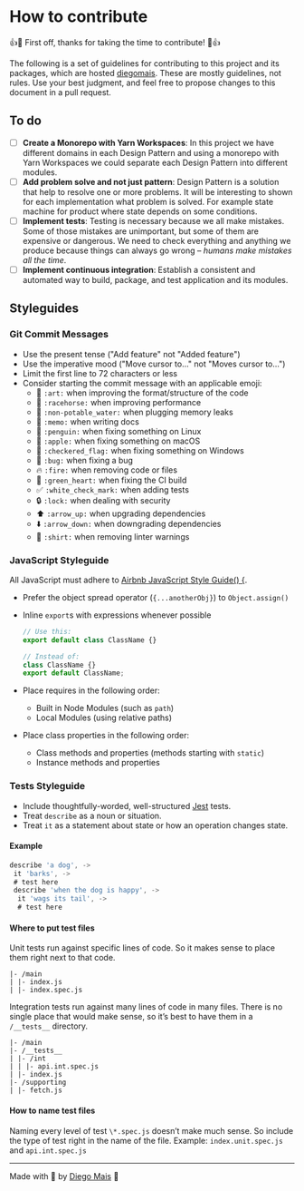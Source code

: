 # How to contribute

:+1::tada: First off, thanks for taking the time to contribute! :tada::+1:

The following is a set of guidelines for contributing to this project and its packages, which are hosted [diegomais](https://www.linkedin.com/in/diegomais/). These are mostly guidelines, not rules. Use your best judgment, and feel free to propose changes to this document in a pull request.

## To do

- [ ] **Create a Monorepo with Yarn Workspaces**: In this project we have different domains in each Design Pattern and using a monorepo with Yarn Workspaces we could separate each Design Pattern into different modules.
- [ ] **Add problem solve and not just pattern**: Design Pattern is a solution that help to resolve one or more problems. It will be interesting to shown for each implementation what problem is solved. For example state machine for product where state depends on some conditions.
- [ ] **Implement tests**: Testing is necessary because we all make mistakes. Some of those mistakes are unimportant, but some of them are expensive or dangerous. We need to check everything and anything we produce because things can always go wrong – _humans make mistakes all the time_.
- [ ] **Implement continuous integration**: Establish a consistent and automated way to build, package, and test application and its modules.

## Styleguides

### Git Commit Messages

- Use the present tense ("Add feature" not "Added feature")
- Use the imperative mood ("Move cursor to..." not "Moves cursor to...")
- Limit the first line to 72 characters or less
- Consider starting the commit message with an applicable emoji:
  - :art: `:art:` when improving the format/structure of the code
  - :racehorse: `:racehorse:` when improving performance
  - :non-potable_water: `:non-potable_water:` when plugging memory leaks
  - :memo: `:memo:` when writing docs
  - :penguin: `:penguin:` when fixing something on Linux
  - :apple: `:apple:` when fixing something on macOS
  - :checkered_flag: `:checkered_flag:` when fixing something on Windows
  - :bug: `:bug:` when fixing a bug
  - :fire: `:fire:` when removing code or files
  - :green_heart: `:green_heart:` when fixing the CI build
  - :white_check_mark: `:white_check_mark:` when adding tests
  - :lock: `:lock:` when dealing with security
  - :arrow_up: `:arrow_up:` when upgrading dependencies
  - :arrow_down: `:arrow_down:` when downgrading dependencies
  - :shirt: `:shirt:` when removing linter warnings

### JavaScript Styleguide

All JavaScript must adhere to [Airbnb JavaScript Style Guide() {](https://github.com/airbnb/javascript).

- Prefer the object spread operator (`{...anotherObj}`) to `Object.assign()`
- Inline `export`s with expressions whenever possible

  ```javascript
  // Use this:
  export default class ClassName {}

  // Instead of:
  class ClassName {}
  export default ClassName;
  ```

- Place requires in the following order:
  - Built in Node Modules (such as `path`)
  - Local Modules (using relative paths)
- Place class properties in the following order:
  - Class methods and properties (methods starting with `static`)
  - Instance methods and properties

### Tests Styleguide

- Include thoughtfully-worded, well-structured [Jest](https://jestjs.io/) tests.
- Treat `describe` as a noun or situation.
- Treat `it` as a statement about state or how an operation changes state.

#### Example

```javascript
describe 'a dog', ->
 it 'barks', ->
 # test here
 describe 'when the dog is happy', ->
  it 'wags its tail', ->
  # test here
```

#### Where to put test files

Unit tests run against specific lines of code. So it makes sense to place them right next to that code.

```
|- /main
| |- index.js
| |- index.spec.js
```

Integration tests run against many lines of code in many files. There is no single place that would make sense, so it’s best to have them in a `/__tests__` directory.

```
|- /main
|- /__tests__
| |- /int
| | |- api.int.spec.js
| |- index.js
|- /supporting
| |- fetch.js
```

#### How to name test files

Naming every level of test `\*.spec.js` doesn’t make much sense. So include the type of test right in the name of the file.
Example: `index.unit.spec.js` and `api.int.spec.js`

---

Made with :blue_heart: by [Diego Mais](https://diegomais.github.io) :wave:
